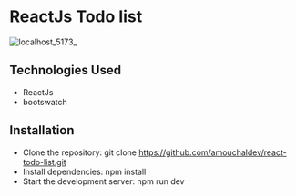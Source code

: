 # ReactJs Todo list
![localhost_5173_](https://user-images.githubusercontent.com/69693216/212313646-f1667746-b77d-492c-abb0-8fcb3b6aa278.png)
## Technologies Used
- ReactJs
- bootswatch
## Installation
- Clone the repository: git clone https://github.com/amouchaldev/react-todo-list.git
- Install dependencies: npm install
- Start the development server: npm run dev

